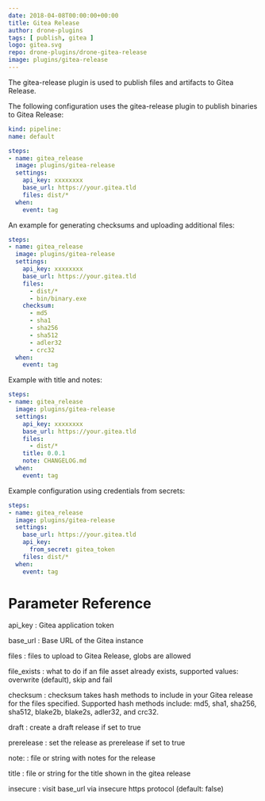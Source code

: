 ```yaml
---
date: 2018-04-08T00:00:00+00:00
title: Gitea Release
author: drone-plugins
tags: [ publish, gitea ]
logo: gitea.svg
repo: drone-plugins/drone-gitea-release
image: plugins/gitea-release
---
```


The gitea-release plugin is used to publish files and artifacts to Gitea Release.

The following configuration uses the gitea-release plugin to publish binaries to Gitea Release:

```yaml
kind: pipeline:
name: default

steps:
- name: gitea_release
  image: plugins/gitea-release
  settings:
    api_key: xxxxxxxx
    base_url: https://your.gitea.tld
    files: dist/*
  when:
    event: tag
```

An example for generating checksums and uploading additional files:

```yaml
steps:
- name: gitea_release
  image: plugins/gitea-release
  settings:
    api_key: xxxxxxxx
    base_url: https://your.gitea.tld
    files:
      - dist/*
      - bin/binary.exe
    checksum:
      - md5
      - sha1
      - sha256
      - sha512
      - adler32
      - crc32
  when:
    event: tag
```

Example with title and notes:

```yaml
steps:
- name: gitea_release
  image: plugins/gitea-release
  settings:
    api_key: xxxxxxxx
    base_url: https://your.gitea.tld
    files:
      - dist/*
    title: 0.0.1
    note: CHANGELOG.md
  when:
    event: tag
```

Example configuration using credentials from secrets:

```yaml
steps:
- name: gitea_release
  image: plugins/gitea-release
  settings:
    base_url: https://your.gitea.tld
    api_key:
      from_secret: gitea_token
    files: dist/*
  when:
    event: tag
```

# Parameter Reference

api_key
: Gitea application token

base_url
: Base URL of the Gitea instance

files
: files to upload to Gitea Release, globs are allowed

file_exists
: what to do if an file asset already exists, supported values: overwrite (default), skip and fail

checksum
: checksum takes hash methods to include in your Gitea release for the files specified.
Supported hash methods include: md5, sha1, sha256, sha512, blake2b, blake2s, adler32, and crc32.

draft
: create a draft release if set to true

prerelease
: set the release as prerelease if set to true

note:
: file or string with notes for the release

title
: file or string for the title shown in the gitea release

insecure
: visit base_url via insecure https protocol (default: false)
